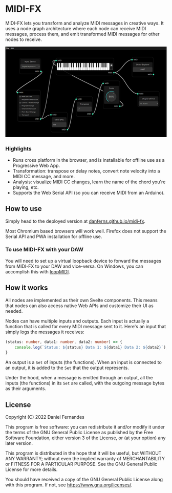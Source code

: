 # MIDI-FX

MIDI-FX lets you transform and analyze MIDI messages in creative ways. It uses a node graph architecture where each node can receive MIDI messages, process them, and emit transformed MIDI messages for other nodes to receive. 

![Screenshot](/Screenshot.png)

### Highlights

- Runs cross platform in the browser, and is installable for offline use as a Progressive Web App.
- Transformation: transpose or delay notes, convert note velocity into a MIDI CC message, and more.
- Analysis: visualize MIDI CC changes, learn the name of the chord you're playing, etc. 
- Supports the Web Serial API (so you can receive MIDI from an Arduino).

## How to use

Simply head to the deployed version at [danferns.github.io/midi-fx](https://danferns.github.io/midi-fx/).

Most Chromium based browsers will work well. Firefox does not support the Serial API and PWA installation for offline use.

### To use MIDI-FX with your DAW

You will need to set up a virtual loopback device to forward the messages from MIDI-FX to your DAW and vice-versa. On Windows, you can accomplish this with [loopMIDI](https://www.tobias-erichsen.de/software/loopmidi.html).

## How it works

All nodes are implemented as their own Svelte components. This means that nodes can also access native Web APIs and customize their UI as needed. 

Nodes can have multiple inputs and outputs. Each input is actually a function that is called for every MIDI message sent to it. Here's an input that simply logs the messages it receives:

```ts
(status: number, data1: number, data2: number) => {
    console.log(`Status: ${status} Data 1: ${data1} Data 2: ${data2}`);
}
```

An output is a `Set` of inputs (the functions). When an input is connected to an output, it is added to the `Set` that the output represents. 

Under the hood, when a message is emitted through an output, all the inputs (the functions) in its `Set` are called, with the outgoing message bytes as their arguments.

## License

Copyright (C) 2022 Daniel Fernandes

This program is free software: you can redistribute it and/or modify
it under the terms of the GNU General Public License as published by
the Free Software Foundation, either version 3 of the License, or
(at your option) any later version.

This program is distributed in the hope that it will be useful,
but WITHOUT ANY WARRANTY; without even the implied warranty of
MERCHANTABILITY or FITNESS FOR A PARTICULAR PURPOSE.  See the
GNU General Public License for more details.

You should have received a copy of the GNU General Public License
along with this program.  If not, see <https://www.gnu.org/licenses/>.